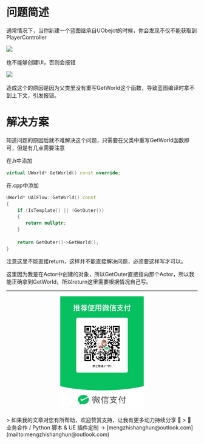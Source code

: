 # 问题简述

通常情况下，当你新建一个蓝图继承自UObejct的时候，你会发现不仅不能获取到PlayerController

![](https://raw.githubusercontent.com/mengzhishanghun/mengzhishanghun/main/Blog/Assets/Pasted%20image%2020250615205900.png)

也不能够创建UI，否则会报错

![](https://raw.githubusercontent.com/mengzhishanghun/mengzhishanghun/main/Blog/Assets/Pasted%20image%2020250615205934.png)

造成这个的原因是因为父类里没有重写GetWorld这个函数，导致蓝图编译时拿不到上下文，引发报错。

# 解决方案

知道问题的原因后就不难解决这个问题，只需要在父类中重写GetWorld函数即可，但是有几点需要注意

在.h中添加
```C++
virtual UWorld* GetWorld() const override;
```

在.cpp中添加

```C++
UWorld* UAIFlow::GetWorld() const  
{  
    if (IsTemplate() || !GetOuter())  
    {  
       return nullptr;  
    }  
  
    return GetOuter()->GetWorld();  
}
```

注意这里不能直接return，这样并不能直接解决问题，必须要这样写才可以。

这里因为我是在Actor中创建的对象，所以GetOuter直接指向那个Actor，所以我能正确拿到GetWorld，所以return这里需要根据情况自己写。

---

<p align="center">
  <img src="https://raw.githubusercontent.com/mengzhishanghun/mengzhishanghun/main/PayCodes/WeChatPay.jpg" width="220"/>
</p>
> 如果我的文章对您有所帮助，欢迎赞赏支持，让我有更多动力持续分享 🙏   
> 💼 业务合作 / Python 脚本 & UE 插件定制 → [mengzhishanghun@outlook.com](mailto:mengzhishanghun@outlook.com)